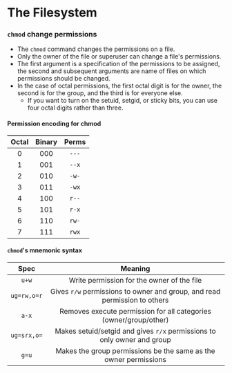 # The Filesystem

### `chmod` change permissions
- The `chmod` command changes the permissions on a file.
- Only the owner of the file or superuser can change a file's permissions.
- The first argument is a specification of the permissions to be assigned, the second and subsequent arguments are name of files on which permissions should be changed.
- In the case of octal permissions, the first octal digit is for the owner, the second is for the group, and the third is for everyone else.
  - If you want to turn on the setuid, setgid, or sticky bits, you can use four octal digits rather than three.

#### Permission encoding for chmod
| Octal   | Binary   | Perms   |
| :-----: | :------: | :-----: |
| 0       | 000      | `---`     |
| 1       | 001      | `--x`     |
| 2       | 010      | `-w-`     |
| 3       | 011      | `-wx`     |
| 4       | 100      | `r--`     |
| 5       | 101      | `r-x`     |
| 6       | 110      | `rw-`     |
| 7       | 111      | `rwx`     |

#### `chmod`'s mnemonic syntax
| Spec       | Meaning                                                                 |
| :--------: | :---------------------------------------------------------------------: |
| `u+w`        | Write permission for the owner of the file                              |
| `ug=rw,o=r`  | Gives `r/w` permissions to owner and group, and read permission to others |
| `a-x`        | Removes execute permission for all categories (owner/group/other)       |
| `ug=srx,o=`  | Makes setuid/setgid and gives `r/x` permissions to only owner and group   |
| `g=u`        | Makes the group permissions be the same as the owner permissions        |

